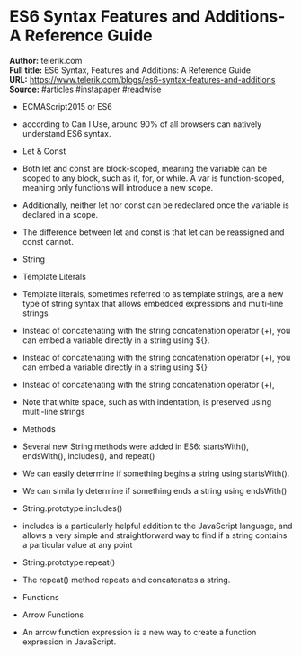 # ES6 Syntax  Features and Additions- A Reference Guide

**Author:** telerik.com  
**Full title:** ES6 Syntax, Features and Additions: A Reference Guide  
**URL:** https://www.telerik.com/blogs/es6-syntax-features-and-additions  
**Source:** #articles #instapaper #readwise

- ECMAScript2015 or ES6 
   
- according to Can I Use, around 90% of all browsers can natively understand ES6 syntax. 
   
- Let & Const 
   
- Both let and const are block-scoped, meaning the variable can be scoped to any block, such as if, for, or while. A var is function-scoped, meaning only functions will introduce a new scope. 
   
- Additionally, neither let nor const can be redeclared once the variable is declared in a scope. 
   
- The difference between let and const is that let can be reassigned and const cannot. 
   
- String 
   
- Template Literals 
   
- Template literals, sometimes referred to as template strings, are a new type of string syntax that allows embedded expressions and multi-line strings 
   
- Instead of concatenating with the string concatenation operator (+), you can embed a variable directly in a string using ${}. 
   
- Instead of concatenating with the string concatenation operator (+), you can embed a variable directly in a string using ${} 
   
- Instead of concatenating with the string concatenation operator (+), 
   
- Note that white space, such as with indentation, is preserved using multi-line strings 
   
- Methods 
   
- Several new String methods were added in ES6: startsWith(), endsWith(), includes(), and repeat() 
   
- We can easily determine if something begins a string using startsWith(). 
   
- We can similarly determine if something ends a string using endsWith() 
   
- String.prototype.includes() 
   
- includes is a particularly helpful addition to the JavaScript language, and allows a very simple and straightforward way to find if a string contains a particular value at any point 
   
- String.prototype.repeat() 
   
- The repeat() method repeats and concatenates a string. 
   
- Functions 
   
- Arrow Functions 
   
- An arrow function expression is a new way to create a function expression in JavaScript. 
   
